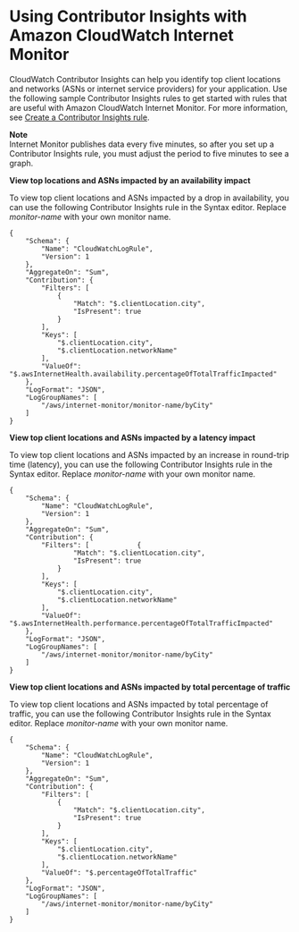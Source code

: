 # Using Contributor Insights with Amazon CloudWatch Internet Monitor<a name="CloudWatch-IM-view-cw-tools-contributor-insights"></a>

CloudWatch Contributor Insights can help you identify top client locations and networks \(ASNs or internet service providers\) for your application\. Use the following sample Contributor Insights rules to get started with rules that are useful with Amazon CloudWatch Internet Monitor\. For more information, see [Create a Contributor Insights rule](ContributorInsights-CreateRule.md)\.

**Note**  
Internet Monitor publishes data every five minutes, so after you set up a Contributor Insights rule, you must adjust the period to five minutes to see a graph\.

**View top locations and ASNs impacted by an availability impact**

To view top client locations and ASNs impacted by a drop in availability, you can use the following Contributor Insights rule in the Syntax editor\. Replace *monitor\-name* with your own monitor name\.

```
{
    "Schema": {
        "Name": "CloudWatchLogRule",
        "Version": 1
    },
    "AggregateOn": "Sum",
    "Contribution": {
        "Filters": [
            {
                "Match": "$.clientLocation.city",
                "IsPresent": true
            }
        ],
        "Keys": [
            "$.clientLocation.city",
            "$.clientLocation.networkName"
        ],
        "ValueOf": "$.awsInternetHealth.availability.percentageOfTotalTrafficImpacted"
    },
    "LogFormat": "JSON",
    "LogGroupNames": [
        "/aws/internet-monitor/monitor-name/byCity"
    ]
}
```

**View top client locations and ASNs impacted by a latency impact**

To view top client locations and ASNs impacted by an increase in round\-trip time \(latency\), you can use the following Contributor Insights rule in the Syntax editor\. Replace *monitor\-name* with your own monitor name\.

```
{
    "Schema": {
        "Name": "CloudWatchLogRule",
        "Version": 1
    },
    "AggregateOn": "Sum",
    "Contribution": {
        "Filters": [            {
                "Match": "$.clientLocation.city",
                "IsPresent": true
            }
        ],
        "Keys": [
            "$.clientLocation.city",
            "$.clientLocation.networkName"
        ],
        "ValueOf": "$.awsInternetHealth.performance.percentageOfTotalTrafficImpacted"
    },
    "LogFormat": "JSON",
    "LogGroupNames": [
        "/aws/internet-monitor/monitor-name/byCity"
    ]
}
```

**View top client locations and ASNs impacted by total percentage of traffic**

To view top client locations and ASNs impacted by total percentage of traffic, you can use the following Contributor Insights rule in the Syntax editor\. Replace *monitor\-name* with your own monitor name\.

```
{
    "Schema": {
        "Name": "CloudWatchLogRule",
        "Version": 1
    },
    "AggregateOn": "Sum",
    "Contribution": {
        "Filters": [
            {
                "Match": "$.clientLocation.city",
                "IsPresent": true
            }
        ],
        "Keys": [
            "$.clientLocation.city",
            "$.clientLocation.networkName"
        ],
        "ValueOf": "$.percentageOfTotalTraffic"
    },
    "LogFormat": "JSON",
    "LogGroupNames": [
        "/aws/internet-monitor/monitor-name/byCity"
    ]
}
```